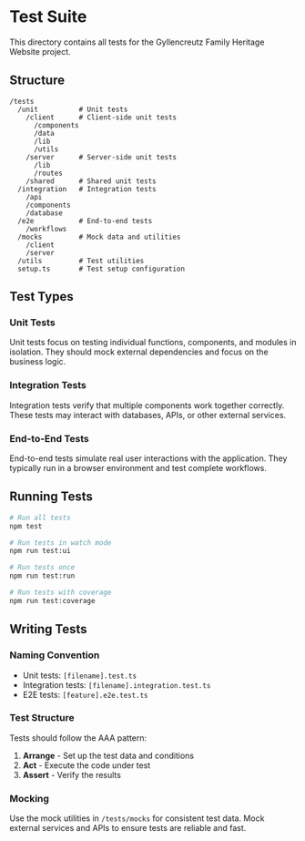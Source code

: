 # Test Suite

This directory contains all tests for the Gyllencreutz Family Heritage Website project.

## Structure

```
/tests
  /unit          # Unit tests
    /client      # Client-side unit tests
      /components
      /data
      /lib
      /utils
    /server      # Server-side unit tests
      /lib
      /routes
    /shared      # Shared unit tests
  /integration   # Integration tests
    /api
    /components
    /database
  /e2e           # End-to-end tests
    /workflows
  /mocks         # Mock data and utilities
    /client
    /server
  /utils         # Test utilities
  setup.ts       # Test setup configuration
```

## Test Types

### Unit Tests
Unit tests focus on testing individual functions, components, and modules in isolation. They should mock external dependencies and focus on the business logic.

### Integration Tests
Integration tests verify that multiple components work together correctly. These tests may interact with databases, APIs, or other external services.

### End-to-End Tests
End-to-end tests simulate real user interactions with the application. They typically run in a browser environment and test complete workflows.

## Running Tests

```bash
# Run all tests
npm test

# Run tests in watch mode
npm run test:ui

# Run tests once
npm run test:run

# Run tests with coverage
npm run test:coverage
```

## Writing Tests

### Naming Convention
- Unit tests: `[filename].test.ts`
- Integration tests: `[filename].integration.test.ts`
- E2E tests: `[feature].e2e.test.ts`

### Test Structure
Tests should follow the AAA pattern:
1. **Arrange** - Set up the test data and conditions
2. **Act** - Execute the code under test
3. **Assert** - Verify the results

### Mocking
Use the mock utilities in `/tests/mocks` for consistent test data. Mock external services and APIs to ensure tests are reliable and fast.